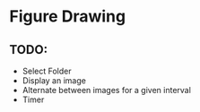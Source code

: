 # Figure Drawing

## TODO:
* Select Folder
* Display an image
* Alternate between images for a given interval
* Timer

